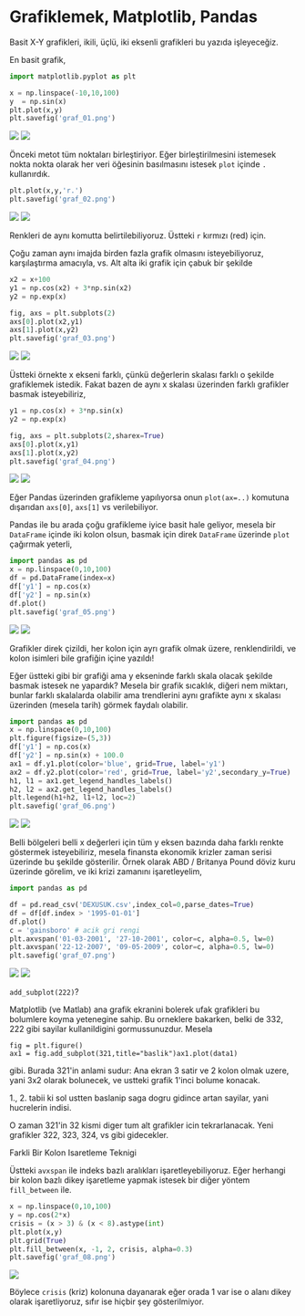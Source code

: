 # Grafiklemek, Matplotlib, Pandas

Basit X-Y grafikleri, ikili, üçlü, iki eksenli grafikleri bu yazıda işleyeceğiz.

En basit grafik,

```python
import matplotlib.pyplot as plt

x = np.linspace(-10,10,100)
y  = np.sin(x)
plt.plot(x,y)
plt.savefig('graf_01.png')
```

![](graf_01.png)
![](https://4.bp.blogspot.com/-5IQcs4lswR8/XlywA6moy7I/AAAAAAAAB7M/OjmLdhv1jsoOObkQRUYo1-feZ82C6SsJwCLcBGAsYHQ/s1600/graf_01.png)

Önceki metot tüm noktaları birleştiriyor. Eğer birleştirilmesini
istemesek nokta nokta olarak her veri öğesinin basılmasını istesek
`plot` içinde `.` kullanırdık.  


```python
plt.plot(x,y,'r.')
plt.savefig('graf_02.png')
```

![](graf_02.png)
![](https://2.bp.blogspot.com/-XMnE4JdEx0M/XlywBM9ctHI/AAAAAAAAB7Q/sR96rsWw_UQO_K_0lGJGgdYsHToObTyjwCLcBGAsYHQ/s1600/graf_02.png)

Renkleri de aynı komutta belirtilebiliyoruz. Üstteki `r` kırmızı (red) için. 

Çoğu zaman aynı imajda birden fazla grafik olmasını isteyebiliyoruz,
karşılaştırma amacıyla, vs. Alt alta iki grafik için çabuk bir şekilde

```python
x2 = x+100
y1 = np.cos(x2) + 3*np.sin(x2)
y2 = np.exp(x)

fig, axs = plt.subplots(2)
axs[0].plot(x2,y1)
axs[1].plot(x,y2)
plt.savefig('graf_03.png')
```

![](graf_03.png)
![](https://4.bp.blogspot.com/-uOJjHO3oy9k/XlywBfPxdqI/AAAAAAAAB7U/rHdlQ54DXj4M0vDrSIedhQpdJu_jwP1xACLcBGAsYHQ/s1600/graf_03.png)

Üstteki örnekte x ekseni farklı, çünkü değerlerin skalası farklı o
şekilde grafiklemek istedik. Fakat bazen de aynı x skalası üzerinden
farklı grafikler basmak isteyebiliriz, 

```python
y1 = np.cos(x) + 3*np.sin(x)
y2 = np.exp(x)

fig, axs = plt.subplots(2,sharex=True)
axs[0].plot(x,y1)
axs[1].plot(x,y2)
plt.savefig('graf_04.png')
```

![](graf_04.png)
![](https://3.bp.blogspot.com/-_4l65FYhMYc/XlywBimyCqI/AAAAAAAAB7Y/8NDr6ou3YfATocQe8gCZoLaTICcdCDPPQCLcBGAsYHQ/s1600/graf_04.png)

Eğer Pandas üzerinden grafikleme yapılıyorsa onun `plot(ax=..)`
komutuna dışarıdan `axs[0]`, `axs[1]` vs verilebiliyor.

Pandas ile bu arada çoğu grafikleme iyice basit hale geliyor, mesela
bir `DataFrame` içinde iki kolon olsun, basmak için direk `DataFrame`
üzerinde `plot` çağırmak yeterli,

```python
import pandas as pd
x = np.linspace(0,10,100)
df = pd.DataFrame(index=x)
df['y1'] = np.cos(x)
df['y2'] = np.sin(x)
df.plot()
plt.savefig('graf_05.png')
```

![](graf_05.png)
![](https://2.bp.blogspot.com/-RI-e3gazHfE/XlywCON7gRI/AAAAAAAAB7c/efk1QbIRZ5YtInRo6qn3RDm0GSbiRcaRgCLcBGAsYHQ/s1600/graf_05.png)

Grafikler direk çizildi, her kolon için ayrı grafik olmak üzere,
renklendirildi, ve kolon isimleri bile grafiğin içine yazıldı!

Eğer üstteki gibi bir grafiği ama y ekseninde farklı skala olacak
şekilde basmak istesek ne yapardık? Mesela bir grafik sıcaklık, diğeri
nem miktarı, bunlar farklı skalalarda olabilir ama trendlerini aynı
grafikte aynı x skalası üzerinden (mesela tarih) görmek faydalı olabilir. 

```python
import pandas as pd
x = np.linspace(0,10,100)
plt.figure(figsize=(5,3))
df['y1'] = np.cos(x)
df['y2'] = np.sin(x) + 100.0
ax1 = df.y1.plot(color='blue', grid=True, label='y1')
ax2 = df.y2.plot(color='red', grid=True, label='y2',secondary_y=True)
h1, l1 = ax1.get_legend_handles_labels()
h2, l2 = ax2.get_legend_handles_labels()
plt.legend(h1+h2, l1+l2, loc=2)
plt.savefig('graf_06.png')
```

![](graf_06.png)
![](https://2.bp.blogspot.com/-348G1HJq4_Y/XlywCXh_04I/AAAAAAAAB7g/-X-2yBQ5uRYpRVw8A3wqZtbz7QE8rdyMACLcBGAsYHQ/s1600/graf_06.png)

Belli bölgeleri belli x değerleri için tüm y eksen bazında daha farklı
renkte göstermek isteyebiliriz, mesela finansta ekonomik krizler zaman
serisi üzerinde bu şekilde gösterilir. Örnek olarak ABD / Britanya
Pound döviz kuru üzerinde görelim, ve iki krizi zamanını işaretleyelim,


```python
import pandas as pd

df = pd.read_csv('DEXUSUK.csv',index_col=0,parse_dates=True)
df = df[df.index > '1995-01-01']
df.plot()
c = 'gainsboro' # acik gri rengi
plt.axvspan('01-03-2001', '27-10-2001', color=c, alpha=0.5, lw=0)
plt.axvspan('22-12-2007', '09-05-2009', color=c, alpha=0.5, lw=0)
plt.savefig('graf_07.png')
```

![](graf_07.png)
![](https://1.bp.blogspot.com/-1SOHrKbkg0g/XlywCshJEqI/AAAAAAAAB7k/Su7GXUkcWiEEkps8aO9z8VXe-zG91exNwCLcBGAsYHQ/s1600/graf_07.png)


`add_subplot(222)`?

Matplotlib (ve Matlab) ana grafik ekranini bolerek ufak grafikleri bu
bolumlere koyma yetenegine sahip. Bu orneklere bakarken, belki de 332,
222 gibi sayilar kullanildigini gormussunuzdur. Mesela

```
fig = plt.figure()
ax1 = fig.add_subplot(321,title="baslik")ax1.plot(data1)
```

gibi. Burada 321'in anlami sudur: Ana ekran 3 satir ve 2 kolon olmak
uzere, yani 3x2 olarak bolunecek, ve ustteki grafik 1'inci bolume
konacak.

1., 2. tabii ki sol ustten baslanip saga dogru gidince artan sayilar,
yani hucrelerin indisi.

O zaman 321'in 32 kismi diger tum alt grafikler icin
tekrarlanacak. Yeni grafikler 322, 323, 324, vs gibi gidecekler.

Farkli Bir Kolon Isaretleme Teknigi

Üstteki `avxspan` ile indeks bazlı aralıkları işaretleyebiliyoruz. Eğer
herhangi bir kolon bazlı dikey işaretleme yapmak istesek bir diğer yöntem
`fill_between` ile.

```python
x = np.linspace(0,10,100)
y = np.cos(2*x)
crisis = (x > 3) & (x < 8).astype(int)
plt.plot(x,y)
plt.grid(True)
plt.fill_between(x, -1, 2, crisis, alpha=0.3)
plt.savefig('graf_08.png')
```

![](graf_08.png)

Böylece `crisis` (kriz) kolonuna dayanarak eğer orada 1 var ise o alanı
dikey olarak işaretliyoruz, sıfır ise hiçbir şey gösterilmiyor. 





